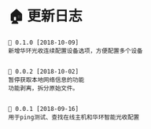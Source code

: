🏠 更新日志
====================

    🐧 0.1.0 [2018-10-09]
    新增华环光收连续配置设备选项，方便配置多个设备


    🐧 0.0.2 [2018-10-02]
    暂停获取本地网络信息的功能
    功能剥离，拆分原始文件。


    🐧 0.0.1 [2018-09-16]
    用于ping测试、查找在线主机和华环智能光收配置
